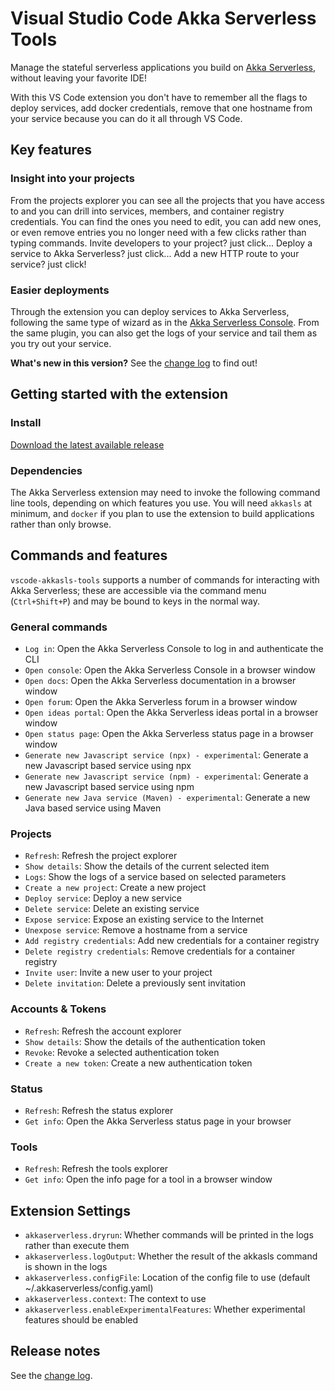 # Visual Studio Code Akka Serverless Tools 

Manage the stateful serverless applications you build on [Akka Serverless](https://akkaserverless.com), without leaving your favorite IDE!

With this VS Code extension you don't have to remember all the flags to deploy services, add docker credentials, remove that one hostname from your service because you can do it all through VS Code.

## Key features

### Insight into your projects

From the projects explorer you can see all the projects that you have access to and you can drill into services, members, and container registry credentials. You can find the ones you need to edit, you can add new ones, or even remove entries you no longer need with a few clicks rather than typing commands. Invite developers to your project? just click... Deploy a service to Akka Serverless? just click... Add a new HTTP route to your service? just click!

### Easier deployments

Through the extension you can deploy services to Akka Serverless, following the same type of wizard as in the [Akka Serverless Console](https://console.akkaserverless.com). From the same plugin, you can also get the logs of your service and tail them as you try out your service.

**What's new in this version?**  See the [change log](CHANGELOG.md) to find out!

## Getting started with the extension

### Install

[Download the latest available release](https://github.com/lightbend-labs/vscode-akkasls-tools/releases)

### Dependencies

The Akka Serverless extension may need to invoke the following command line tools, depending on which features you use. You will need `akkasls` at minimum, and `docker` if you plan to use the extension to build applications rather than only browse.

## Commands and features

`vscode-akkasls-tools` supports a number of commands for interacting with Akka Serverless; these are accessible via the command menu (`Ctrl+Shift+P`) and may be bound to keys in the normal way.

### General commands

* `Log in`: Open the Akka Serverless Console to log in and authenticate the CLI
* `Open console`: Open the Akka Serverless Console in a browser window
* `Open docs`: Open the Akka Serverless documentation in a browser window
* `Open forum`: Open the Akka Serverless forum in a browser window
* `Open ideas portal`: Open the Akka Serverless ideas portal in a browser window
* `Open status page`: Open the Akka Serverless status page in a browser window
* `Generate new Javascript service (npx) - experimental`: Generate a new Javascript based service using npx
* `Generate new Javascript service (npm) - experimental`: Generate a new Javascript based service using npm
* `Generate new Java service (Maven) - experimental`: Generate a new Java based service using Maven

### Projects

* `Refresh`: Refresh the project explorer
* `Show details`: Show the details of the current selected item
* `Logs`: Show the logs of a service based on selected parameters
* `Create a new project`: Create a new project
* `Deploy service`: Deploy a new service
* `Delete service`: Delete an existing service
* `Expose service`: Expose an existing service to the Internet
* `Unexpose service`: Remove a hostname from a service
* `Add registry credentials`: Add new credentials for a container registry
* `Delete registry credentials`: Remove credentials for a container registry
* `Invite user`: Invite a new user to your project
* `Delete invitation`: Delete a previously sent invitation

### Accounts & Tokens

* `Refresh`: Refresh the account explorer
* `Show details`: Show the details of the authentication token
* `Revoke`: Revoke a selected authentication token
* `Create a new token`: Create a new authentication token

### Status

* `Refresh`: Refresh the status explorer
* `Get info`: Open the Akka Serverless status page in your browser

### Tools

* `Refresh`: Refresh the tools explorer
* `Get info`: Open the info page for a tool in a browser window

## Extension Settings

* `akkaserverless.dryrun`: Whether commands will be printed in the logs rather than execute them
* `akkaserverless.logOutput`: Whether the result of the akkasls command is shown in the logs
* `akkaserverless.configFile`: Location of the config file to use (default ~/.akkaserverless/config.yaml)
* `akkaserverless.context`: The context to use
* `akkaserverless.enableExperimentalFeatures`: Whether experimental features should be enabled

## Release notes

See the [change log](CHANGELOG.md).
